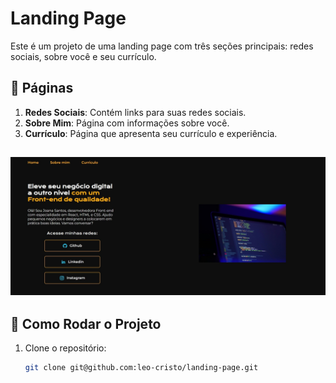 # Landing Page

Este é um projeto de uma landing page com três seções principais: redes sociais, sobre você e seu currículo.

## 🔗 Páginas

1. **Redes Sociais**: Contém links para suas redes sociais.
2. **Sobre Mim**: Página com informações sobre você.
3. **Currículo**: Página que apresenta seu currículo e experiência.

## ![Screenshot](./portifolio/assets/print.jpg)

## 🚀 Como Rodar o Projeto

1. Clone o repositório:
   ```bash
   git clone git@github.com:leo-cristo/landing-page.git
